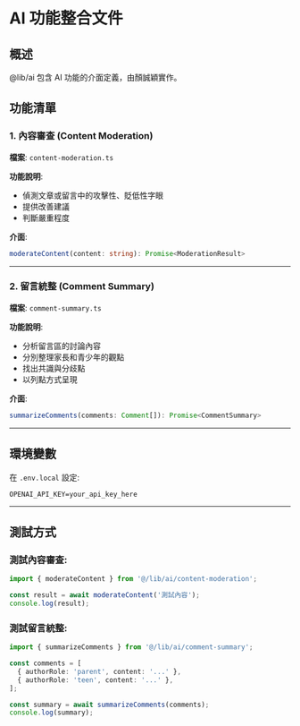 # AI 功能整合文件

## 概述
@lib/ai 包含 AI 功能的介面定義，由顏誠穎實作。

## 功能清單

### 1. 內容審查 (Content Moderation)
**檔案**: `content-moderation.ts`

**功能說明**:
- 偵測文章或留言中的攻擊性、貶低性字眼
- 提供改善建議
- 判斷嚴重程度

**介面**:
```typescript
moderateContent(content: string): Promise<ModerationResult>
```

---

### 2. 留言統整 (Comment Summary)
**檔案**: `comment-summary.ts`

**功能說明**:
- 分析留言區的討論內容
- 分別整理家長和青少年的觀點
- 找出共識與分歧點
- 以列點方式呈現

**介面**:
```typescript
summarizeComments(comments: Comment[]): Promise<CommentSummary>
```

---

## 環境變數

在 `.env.local` 設定:
```env
OPENAI_API_KEY=your_api_key_here
```

---

## 測試方式

### 測試內容審查:
```typescript
import { moderateContent } from '@/lib/ai/content-moderation';

const result = await moderateContent('測試內容');
console.log(result);
```

### 測試留言統整:
```typescript
import { summarizeComments } from '@/lib/ai/comment-summary';

const comments = [
  { authorRole: 'parent', content: '...' },
  { authorRole: 'teen', content: '...' },
];

const summary = await summarizeComments(comments);
console.log(summary);
```